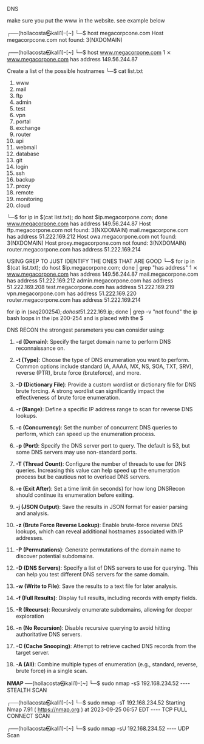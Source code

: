 
DNS

make sure you put the www in the website. see example below

┌──(hollacosta㉿kali1)-[~]
└─$ host megacorpcone.com
Host megacorpcone.com not found: 3(NXDOMAIN)

┌──(hollacosta㉿kali1)-[~]
└─$ host www.megacorpone.com                                             1 ⨯
www.megacorpone.com has address 149.56.244.87

Create a list of the possible hostnames
└─$ cat list.txt 
1. www
2. mail
3. ftp
4. admin
5. test
6. vpn
7. portal
8. exchange
9. router
10. api
11. webmail
12. database
13. git
14. login
15. ssh
16. backup
17. proxy
18. remote
19. monitoring
20. cloud


└─$ for ip in $(cat list.txt); do host $ip.megacorpone.com; done
www.megacorpone.com has address 149.56.244.87
Host ftp.megacorpone.com not found: 3(NXDOMAIN)
mail.megacorpone.com has address 51.222.169.212
Host owa.megacorpone.com not found: 3(NXDOMAIN)
Host proxy.megacorpone.com not found: 3(NXDOMAIN)
router.megacorpone.com has address 51.222.169.214

USING GREP TO JUST IDENTIFY THE ONES THAT ARE GOOD
└─$ for ip in $(cat list.txt); do host $ip.megacorpone.com; done | grep "has address"                                                                   1 ⨯
www.megacorpone.com has address 149.56.244.87
mail.megacorpone.com has address 51.222.169.212
admin.megacorpone.com has address 51.222.169.208
test.megacorpone.com has address 51.222.169.219
vpn.megacorpone.com has address 51.222.169.220
router.megacorpone.com has address 51.222.169.214

for ip in $(seq 200 254); do host 51.222.169.$ip; done | grep -v "not found"
the ip bash loops in the ips 200-254 and is placed with the $

DNS RECON
the strongest parameters you can consider using:

1. **-d (Domain)**: Specify the target domain name to perform DNS reconnaissance on.
2. **-t (Type)**: Choose the type of DNS enumeration you want to perform. Common options include standard (A, AAAA, MX, NS, SOA, TXT, SRV), reverse (PTR), brute force (bruteforce), and more.
3. **-D (Dictionary File)**: Provide a custom wordlist or dictionary file for DNS brute forcing. A strong wordlist can significantly impact the effectiveness of brute force enumeration.
4. **-r (Range)**: Define a specific IP address range to scan for reverse DNS lookups.
5. **-c (Concurrency)**: Set the number of concurrent DNS queries to perform, which can speed up the enumeration process.
6. **-p (Port)**: Specify the DNS server port to query. The default is 53, but some DNS servers may use non-standard ports.
7. **-T (Thread Count)**: Configure the number of threads to use for DNS queries. Increasing this value can help speed up the enumeration process but be cautious not to overload DNS servers.
8. **-e (Exit After)**: Set a time limit (in seconds) for how long DNSRecon should continue its enumeration before exiting. 
9. **-j (JSON Output)**: Save the results in JSON format for easier parsing and analysis. 
10. **-z (Brute Force Reverse Lookup)**: Enable brute-force reverse DNS lookups, which can reveal additional hostnames associated with IP addresses.  
11. **-P (Permutations)**: Generate permutations of the domain name to discover potential subdomains.
12. **-D (DNS Servers)**: Specify a list of DNS servers to use for querying. This can help you test different DNS servers for the same domain.
13. **-w (Write to File)**: Save the results to a text file for later analysis.
14. **-f (Full Results)**: Display full results, including records with empty fields. 
15. **-R (Recurse)**: Recursively enumerate subdomains, allowing for deeper exploration    
16. **-n (No Recursion)**: Disable recursive querying to avoid hitting authoritative DNS servers.  
17. **-C (Cache Snooping)**: Attempt to retrieve cached DNS records from the target server.
    
18. **-A (All)**: Combine multiple types of enumeration (e.g., standard, reverse, brute force) in a single scan.


**NMAP**
──(hollacosta㉿kali1)-[~]
└─$ sudo nmap -sS 192.168.234.52                                                  ---- STEALTH SCAN

┌──(hollacosta㉿kali1)-[~]
└─$ sudo nmap -sT 192.168.234.52
Starting Nmap 7.91 ( https://nmap.org ) at 2023-09-25 06:57 EDT ---- TCP FULL CONNECT SCAN

┌──(hollacosta㉿kali1)-[~]
└─$ sudo nmap -sU 192.168.234.52                                                 ---- UDP Scan


